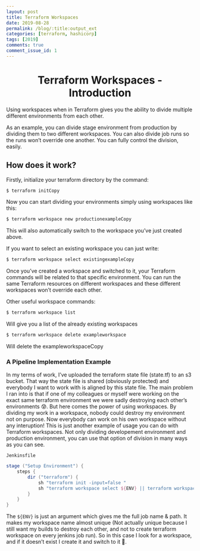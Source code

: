 ```yaml
---
layout: post
title: Terraform Workspaces
date: 2019-08-28
permalink: /blog/:title:output_ext
categories: [terraform, hashicorp]
tags: [2019]
comments: true
comment_issue_id: 1
---
```


<div class="paragraph">
  <h1 style="text-align:center;">Terraform Workspaces - Introduction</h1>
  <p>Using workspaces when in Terraform gives you the ability to divide multiple different environments from each other.</p>
  <p>As an example, you can divide stage environment from production by dividing them to two different workspaces. You can also divide job runs so the runs won’t override one another. You can fully control the division, easily.</p>
</div>

<!-- more -->

## How does it work?

Firstly, initialize your terraform directory by the command:

```bash
$ terraform initCopy
```

Now you can start dividing your environments simply using workspaces like this:

```bash
$ terraform workspace new productionexampleCopy
```

This will also automatically switch to the workspace you’ve just created above.

If you want to select an existing workspace you can just write:

```bash
$ terraform workspace select existingexampleCopy
```

Once you’ve created a workspace and switched to it, your Terraform commands will be related to that specific environment. You can run the same Terraform resources on different workspaces and these different workspaces won’t override each other.

Other useful workspace commands:

```bash
$ terraform workspace list
``` 

Will give you a list of the already existing workspaces

```bash
$ terraform workspace delete exampleworkspace
```

Will delete the exampleworkspaceCopy

### A Pipeline Implementation Example

In my terms of work, I’ve uploaded the terraform state file (state.tf) to an s3 bucket. That way the state file is shared (obviously protected) and everybody I want to work with is aligned by this state file. The main problem I ran into is that if one of my colleagues or myself were working on the exact same terraform environment we were sadly destroying each other’s environments :cold_sweat:. But here comes the power of using workspaces. By dividing my work in a workspace, nobody could destroy my environment not on purpose. Now everybody can work on his own workspace without any interuption! This is just another example of usage you can do with Terraform workspaces. Not only dividing developement environment and production environment, you can use that option of division in many ways as you can see.

`Jenkinsfile`

```groovy
stage ("Setup Environment") {
    steps {
        dir ("terraform") {
            sh "terraform init -input=false "
            sh "terraform workspace select ${ENV} || terraform workspace new ${ENV}"
        }
    }
}
```

The `${ENV}` is just an argument which gives me the full job name & path. It makes my workspace name almost unique (Not actually unique because I still want my builds to destroy each other, and not to create terraform workspace on every jenkins job run). So in this case I look for a workspace, and if it doesn’t exist I create it and switch to it :metal:.
